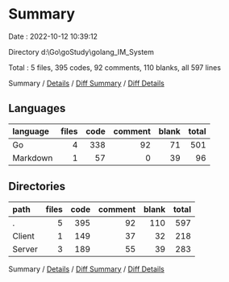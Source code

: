 # Summary

Date : 2022-10-12 10:39:12

Directory d:\\Go\\goStudy\\golang_IM_System

Total : 5 files,  395 codes, 92 comments, 110 blanks, all 597 lines

Summary / [Details](details.md) / [Diff Summary](diff.md) / [Diff Details](diff-details.md)

## Languages
| language | files | code | comment | blank | total |
| :--- | ---: | ---: | ---: | ---: | ---: |
| Go | 4 | 338 | 92 | 71 | 501 |
| Markdown | 1 | 57 | 0 | 39 | 96 |

## Directories
| path | files | code | comment | blank | total |
| :--- | ---: | ---: | ---: | ---: | ---: |
| . | 5 | 395 | 92 | 110 | 597 |
| Client | 1 | 149 | 37 | 32 | 218 |
| Server | 3 | 189 | 55 | 39 | 283 |

Summary / [Details](details.md) / [Diff Summary](diff.md) / [Diff Details](diff-details.md)